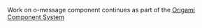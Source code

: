 Work on o-message component continues as part of the [Origami Component System](https://github.com/Financial-Times/origami/tree/main/components/o-message)
